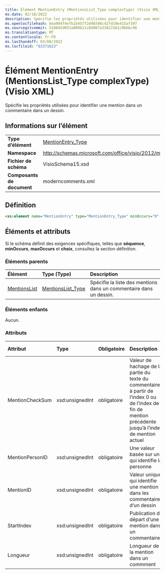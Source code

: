 ```yaml
---
title: Élément MentionEntry (MentionsList_Type complexType) (Visio XML)
ms.date: 02/18/2022
description: Spécifie les propriétés utilisées pour identifier une mention dans un commentaire dans un dessin.
ms.openlocfilehash: bea904f4efb1b457f2d46598c42fd19e415af397
ms.sourcegitcommit: 518845d053a009b11c8d907a33822161c0b6bc96
ms.translationtype: MT
ms.contentlocale: fr-FR
ms.lasthandoff: 03/08/2022
ms.locfileid: "63371623"
---
```

# <a name="mentionentry-element-mentionslist_type-complextype-visio-xml"></a>Élément MentionEntry (MentionsList_Type complexType) (Visio XML)

Spécifie les propriétés utilisées pour identifier une mention dans un commentaire dans un dessin.
  
## <a name="element-information"></a>Informations sur l’élément

|||
|:-----|:-----|
|**Type d’élément** <br/> |[MentionEntry_Type](mentionentry_type-complextypevisio-xml.md) <br/> |
|**Namespace** <br/> |http://schemas.microsoft.com/office/visio/2012/main  <br/> |
|**Fichier de schéma** <br/> |VisioSchema15.xsd  <br/> |
|**Composants de document** <br/> |moderncomments.xml  <br/> |
   
## <a name="definition"></a>Définition

```XML
<xs:element name="MentionEntry" type="MentionEntry_Type" minOccurs="0" maxOccurs="unbounded" />
```

## <a name="elements-and-attributes"></a>Éléments et attributs

Si le schéma définit des exigences spécifiques, telles que **séquence**, **minOccurs**, **maxOccurs** et **choix**, consultez la section définition. 
  
### <a name="parent-elements"></a>Éléments parents

|**Élément**|**Type (Type)**|**Description**|
|:-----|:-----|:-----|
|[MentionsList](mentionslist-element-moderncommententry_type-complextypevisio-xml.md) <br/> |[MentionsList_Type](mentionslist_type-complextypevisio-xml.md) <br/> |Spécifie la liste des mentions dans un commentaire dans un dessin. |
   
### <a name="child-elements"></a>Éléments enfants

Aucun.
  
### <a name="attributes"></a>Attributs

|**Attribut**|**Type**|**Obligatoire**|**Description**|**Valeurs possibles**|
|:-----|:-----|:-----|:-----|:-----|
|MentionCheckSum  <br/> |xsd:unsignedInt  <br/> |obligatoire  <br/> |Valeur de hachage de la partie du texte du commentaire à partir de l’index 0 ou de l’index de fin de mention précédente jusqu’à l’index de mention actuel|Valeurs du type xsd:unsignedInt. |
|MentionPersonID  <br/> |xsd:unsignedInt  <br/> |obligatoire  <br/> | Une valeur basée sur un qui identifie la personne|Valeurs du type xsd:unsignedInt. |
|MentionID  <br/> |xsd:unsignedInt  <br/> |obligatoire  <br/> |Valeur unique qui identifie une mention dans les commentaires d’un dessin|Valeurs du type xsd:unsignedInt. |
|StartIndex  <br/> |xsd:unsignedInt  <br/> |obligatoire  <br/> |Publication de départ d’une mention dans un commentaire |Valeurs du type xsd:unsignedInt. |
|Longueur  <br/> |xsd:unsignedInt  <br/> |obligatoire  <br/> | Longueur de la mention dans un commment|Valeurs du type xsd:unsignedInt. |
   

